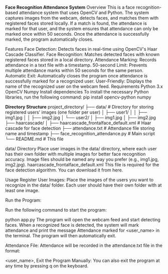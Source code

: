 **Face Recognition Attendance System**
Overview
This is a face recognition-based attendance system that uses OpenCV and Python. The system captures images from the webcam, detects faces, and matches them with registered faces stored locally. If a match is found, the attendance is marked for that user, and the system ensures that attendance can only be marked once within 50 seconds. Once the attendance is successfully marked, the program automatically closes.

Features
Face Detection: Detects faces in real-time using OpenCV's Haar Cascade Classifier.
Face Recognition: Matches detected faces with known registered faces stored in a local directory.
Attendance Marking: Records attendance in a text file with a timestamp.
50-second Limit: Prevents multiple attendance marks within 50 seconds for the same person.
Automatic Exit: Automatically closes the program once attendance is successfully marked for a recognized user.
User-Friendly: Displays the name of the recognized user on the webcam feed.
Requirements
Python 3.x
OpenCV
Numpy
Install dependencies
To install the necessary Python libraries, run the following command:
pip install opencv-python numpy


**Directory Structure**
project_directory/
├── data/                         # Directory for storing registered users' images (one folder per user)
│   ├── user1/
│   │   ├── img1.jpg
│   │   ├── img2.jpg
│   └── user2/
│       ├── img1.jpg
│       ├── img2.jpg
├── haarcascade/
│   ├── haarcascade_frontalface_default.xml  # Haar cascade for face detection
├── attendance.txt                # Attendance file storing name and timestamp
├── face_recognition_attendance.py  # Main script
└── README.md                     # This file

data/ Directory
Place user images in the data/ directory, where each user has their own folder with multiple images for better face recognition accuracy.
Image files should be named any way you prefer (e.g., img1.jpg, img2.jpg).
haarcascade_frontalface_default.xml
This file is required for the face detection algorithm. You can download it from here.

Usage
Register User Images: Place the images of the users you want to recognize in the data/ folder. Each user should have their own folder with at least one image.

Run the Program:

Run the following command to start the program:

python app.py
The program will open the webcam feed and start detecting faces. When a recognized face is detected, the system will mark attendance and print the message Attendance marked for <user_name> in the terminal. The program will then automatically exit.

Attendance File: Attendance will be recorded in the attendance.txt file in the format:

<user_name>,<timestamp>
Exit the Program Manually: You can also exit the program at any time by pressing q on the keyboard.

